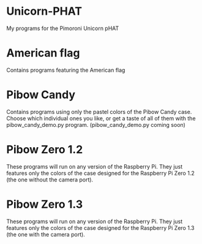 # Unicorn-PHAT
My programs for the Pimoroni Unicorn pHAT

# American flag
Contains programs featuring the American flag

# Pibow Candy 
Contains programs using only the pastel colors of the Pibow Candy case. Choose which individual ones you like,  or get a taste of all of them with the pibow_candy_demo.py program. (pibow_candy_demo.py coming soon)

# Pibow Zero 1.2
These programs will run on any version of the Raspberry Pi. They just features only the colors of the case designed for the Raspberry Pi Zero 1.2 (the one without the camera port).

# Pibow Zero 1.3
These programs will run on any version of the Raspberry Pi. They just features only the colors of the case designed for the Raspberry Pi Zero 1.3 (the one with the camera port).

